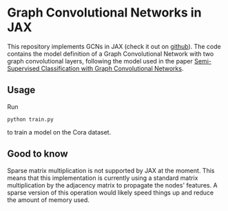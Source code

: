 # Graph Convolutional Networks in JAX

This repository implements GCNs in JAX (check it out on [github](https://github.com/google/jax)). The code contains the model definition of a Graph Convolutional Network with two graph convolutional layers, following the model used in the paper [Semi-Supervised Classification with Graph Convolutional Networks](https://arxiv.org/abs/1609.02907).

## Usage
Run 

```python train.py```

to train a model on the Cora dataset.

## Good to know
Sparse matrix multiplication is not supported by JAX at the moment. This means that this implementation is currently using a standard matrix multiplication by the adjacency matrix to propagate the nodes' features. A sparse version of this operation would likely speed things up and reduce the amount of memory used.